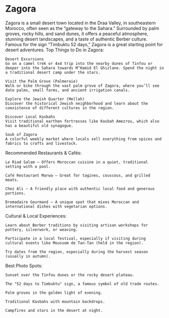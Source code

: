 # Zagora
Zagora is a small desert town located in the Draa Valley, in southeastern Morocco, often seen as the “gateway to the Sahara.” Surrounded by palm groves, rocky hills, and sand dunes, it offers a peaceful atmosphere, stunning desert landscapes, and a taste of authentic Berber culture. Famous for the sign “Timbuktu 52 days,” Zagora is a great starting point for desert adventures.
Top Things to Do in Zagora:

    Desert Excursions
    Go on a camel trek or 4x4 trip into the nearby dunes of Tinfou or deeper into the Sahara towards M’Hamid El Ghizlane. Spend the night in a traditional desert camp under the stars.

    Visit the Palm Grove (Palmeraie)
    Walk or bike through the vast palm grove of Zagora, where you’ll see date palms, small farms, and ancient irrigation canals.

    Explore the Jewish Quarter (Mellah)
    Discover the historical Jewish neighborhood and learn about the coexistence of different cultures in the region.

    Discover Local Kasbahs
    Visit traditional earthen fortresses like Kasbah Amezrou, which also has a beautiful old synagogue.

    Souk of Zagora
    A colorful weekly market where locals sell everything from spices and fabrics to crafts and livestock.

Recommended Restaurants & Cafés:

    Le Riad Salam – Offers Moroccan cuisine in a quiet, traditional setting with a pool.

    Café Restaurant Marwa – Great for tagines, couscous, and grilled meats.

    Chez Ali – A friendly place with authentic local food and generous portions.

    Dromadaire Gourmand – A unique spot that mixes Moroccan and international dishes with vegetarian options.

Cultural & Local Experiences:

    Learn about Berber traditions by visiting artisan workshops for pottery, silverwork, or weaving.

    Participate in a local festival, especially if visiting during cultural events like Moussem de Tan-Tan (held in the region).

    Try dates from the region, especially during the harvest season (usually in autumn).

Best Photo Spots:

    Sunset over the Tinfou dunes or the rocky desert plateau.

    The "52 days to Timbuktu" sign, a famous symbol of old trade routes.

    Palm groves in the golden light of evening.

    Traditional Kasbahs with mountain backdrops.

    Campfires and stars in the desert at night.